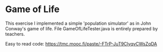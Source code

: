 # Game of Life

This exercise I implemented a simple 'population simulator' as in John Conway's game of life. 
File GameOfLifeTester.java is entirely prepared by teachers.

Easy to read code:
https://tmc.mooc.fi/paste/-FTrP-JuT9ClyqvCWsZqDA

